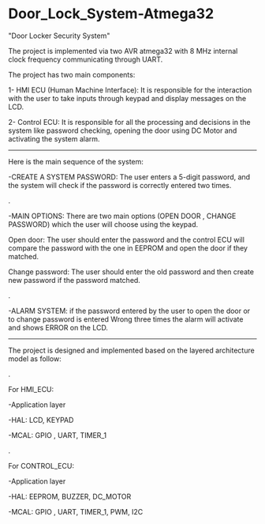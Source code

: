 # Door_Lock_System-Atmega32



"Door Locker Security System"

The project is implemented via two AVR atmega32 with 8 MHz internal clock frequency communicating through UART.



The project has two main components:

1- HMI ECU (Human Machine Interface): It is responsible for the interaction with the user to take inputs through keypad and display messages on the LCD.

2- Control ECU: It is responsible for all the processing and decisions in the system like password checking, opening the door using DC Motor and activating the system alarm.


------------------------------------------------------------------------------------------------------------------------------------------------------------------ 



Here is the main sequence of the system:

-CREATE A SYSTEM PASSWORD: The user enters a 5-digit password, and the system will check if the password is correctly entered two times.

.

-MAIN OPTIONS: There are two main options (OPEN DOOR , CHANGE PASSWORD) which the user will choose using the keypad.

Open door: The user should enter the password and the control ECU will compare the password with the one in EEPROM and open the door if they matched.

Change password: The user should enter the old password and then create new password if the password matched.

.

-ALARM SYSTEM: if the password entered by the user to open the door or to change password is entered Wrong three times the alarm will activate and shows ERROR on the LCD.

------------------------------------------------------------------------------------------------------------------------------------------------------------------


The project is designed and implemented based on the layered architecture model as follow:

.

For HMI_ECU:

-Application layer

-HAL: LCD, KEYPAD

-MCAL: GPIO , UART, TIMER_1

.

For CONTROL_ECU:

-Application layer

-HAL: EEPROM, BUZZER, DC_MOTOR

-MCAL: GPIO , UART, TIMER_1, PWM, I2C

